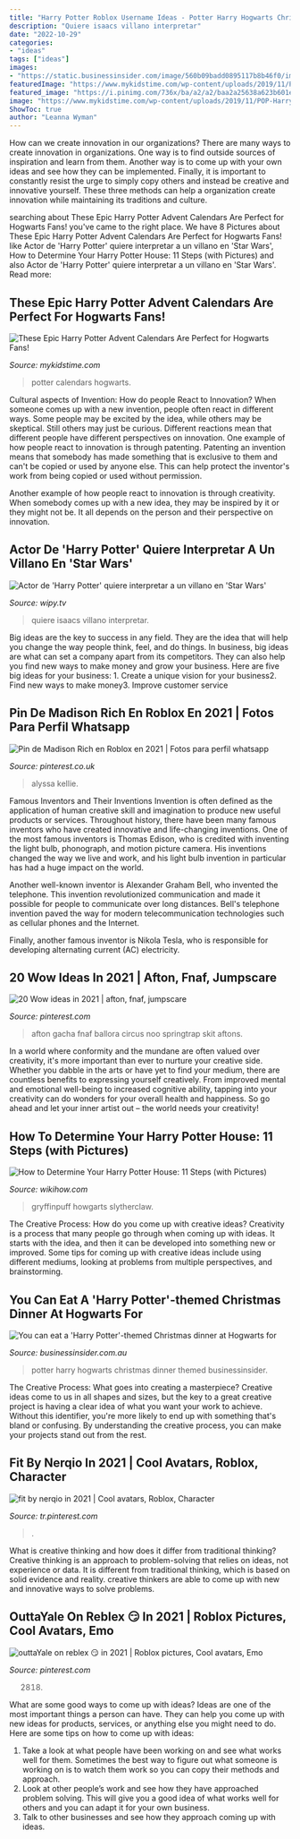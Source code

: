 ```yaml
---
title: "Harry Potter Roblox Username Ideas - Potter Harry Hogwarts Christmas Dinner Themed Businessinsider"
description: "Quiere isaacs villano interpretar"
date: "2022-10-29"
categories:
- "ideas"
tags: ["ideas"]
images:
- "https://static.businessinsider.com/image/560b09badd0895117b8b46f0/image.jpg"
featuredImage: "https://www.mykidstime.com/wp-content/uploads/2019/11/POP-Harry-Potter-advent-calendar-696x515.jpg"
featured_image: "https://i.pinimg.com/736x/ba/a2/a2/baa2a25638a623b601e13ea8c5a696e9.jpg"
image: "https://www.mykidstime.com/wp-content/uploads/2019/11/POP-Harry-Potter-advent-calendar-696x515.jpg"
ShowToc: true
author: "Leanna Wyman"
---
```



How can we create innovation in our organizations?
There are many ways to create innovation in organizations. One way is to find outside sources of inspiration and learn from them. Another way is to come up with your own ideas and see how they can be implemented. Finally, it is important to constantly resist the urge to simply copy others and instead be creative and innovative yourself. These three methods can help a organization create innovation while maintaining its traditions and culture.

	

		
searching about These Epic Harry Potter Advent Calendars Are Perfect for Hogwarts Fans! you've came to the right place. We have 8 Pictures about These Epic Harry Potter Advent Calendars Are Perfect for Hogwarts Fans! like Actor de &#039;Harry Potter&#039; quiere interpretar a un villano en &#039;Star Wars&#039;, How to Determine Your Harry Potter House: 11 Steps (with Pictures) and also Actor de &#039;Harry Potter&#039; quiere interpretar a un villano en &#039;Star Wars&#039;. Read more:
		
    
## These Epic Harry Potter Advent Calendars Are Perfect For Hogwarts Fans!

<img loading=lazy src="https://www.mykidstime.com/wp-content/uploads/2019/11/POP-Harry-Potter-advent-calendar-696x515.jpg" onerror="this.onerror=null;this.src='https://tse3.mm.bing.net/th?id=OIP.ydAbNH3j-1v8_7h4ZcjEGAHaFe&amp;pid=15.1';" alt="These Epic Harry Potter Advent Calendars Are Perfect for Hogwarts Fans!">

_Source: mykidstime.com_

>potter calendars hogwarts. 

	

Cultural aspects of Invention: How do people React to Innovation?
When someone comes up with a new invention, people often react in different ways. Some people may be excited by the idea, while others may be skeptical. Still others may just be curious. Different reactions mean that different people have different perspectives on innovation. 
One example of how people react to innovation is through patenting. Patenting an invention means that somebody has made something that is exclusive to them and can't be copied or used by anyone else. This can help protect the inventor's work from being copied or used without permission. 

Another example of how people react to innovation is through creativity. When somebody comes up with a new idea, they may be inspired by it or they might not be. It all depends on the person and their perspective on innovation.

    
## Actor De &#039;Harry Potter&#039; Quiere Interpretar A Un Villano En &#039;Star Wars&#039;

<img loading=lazy src="https://i1.wp.com/wipy.tv/wp-content/uploads/2020/05/jason-isaacs-quiere-estar-en-star-wars.jpg?fit=1000%2C600&amp;ssl=1" onerror="this.onerror=null;this.src='https://tse2.mm.bing.net/th?id=OIP.IxpQgICxeYHT8-ghQA7T5wHaEc&amp;pid=15.1';" alt="Actor de &#039;Harry Potter&#039; quiere interpretar a un villano en &#039;Star Wars&#039;">

_Source: wipy.tv_

>quiere isaacs villano interpretar. 

	

Big ideas are the key to success in any field. They are the idea that will help you change the way people think, feel, and do things. In business, big ideas are what can set a company apart from its competitors. They can also help you find new ways to make money and grow your business. Here are five big ideas for your business: 1. Create a unique vision for your business2. Find new ways to make money3. Improve customer service
    
## Pin De Madison Rich En Roblox En 2021 | Fotos Para Perfil Whatsapp

<img loading=lazy src="https://i.pinimg.com/736x/2a/c5/15/2ac515262d426dcc2ba0b1555949a398.jpg" onerror="this.onerror=null;this.src='https://tse1.mm.bing.net/th?id=OIP.2LD1KlTPpFEMPWBg5MiEDwAAAA&amp;pid=15.1';" alt="Pin de Madison Rich en Roblox en 2021 | Fotos para perfil whatsapp">

_Source: pinterest.co.uk_

>alyssa kellie. 

	

Famous Inventors and Their Inventions
Invention is often defined as the application of human creative skill and imagination to produce new useful products or services. Throughout history, there have been many famous inventors who have created innovative and life-changing inventions.
One of the most famous inventors is Thomas Edison, who is credited with inventing the light bulb, phonograph, and motion picture camera. His inventions changed the way we live and work, and his light bulb invention in particular has had a huge impact on the world.

Another well-known inventor is Alexander Graham Bell, who invented the telephone. This invention revolutionized communication and made it possible for people to communicate over long distances. Bell's telephone invention paved the way for modern telecommunication technologies such as cellular phones and the Internet.

Finally, another famous inventor is Nikola Tesla, who is responsible for developing alternating current (AC) electricity.

    
## 20 Wow Ideas In 2021 | Afton, Fnaf, Jumpscare

<img loading=lazy src="https://i.pinimg.com/474x/a2/29/12/a229129c88de4c4aab55a6e9f1ddce0f.jpg" onerror="this.onerror=null;this.src='https://tse3.mm.bing.net/th?id=OIP.pSJL5uY8Flwos93phhSx0gAAAA&amp;pid=15.1';" alt="20 Wow ideas in 2021 | afton, fnaf, jumpscare">

_Source: pinterest.com_

>afton gacha fnaf ballora circus noo springtrap skit aftons. 

	

In a world where conformity and the mundane are often valued over creativity, it's more important than ever to nurture your creative side. Whether you dabble in the arts or have yet to find your medium, there are countless benefits to expressing yourself creatively. From improved mental and emotional well-being to increased cognitive ability, tapping into your creativity can do wonders for your overall health and happiness. So go ahead and let your inner artist out – the world needs your creativity!

    
## How To Determine Your Harry Potter House: 11 Steps (with Pictures)

<img loading=lazy src="https://www.wikihow.com/images/d/d1/Dress-Like-a-Hogwarts-Student-Step-1-Version-2.jpg" onerror="this.onerror=null;this.src='https://tse1.mm.bing.net/th?id=OIP.Rb6Fhi-y87xFITSVESTCKwHaFj&amp;pid=15.1';" alt="How to Determine Your Harry Potter House: 11 Steps (with Pictures)">

_Source: wikihow.com_

>gryffinpuff howgarts slytherclaw. 

	

The Creative Process: How do you come up with creative ideas?
Creativity is a process that many people go through when coming up with ideas. It starts with the idea, and then it can be developed into something new or improved. Some tips for coming up with creative ideas include using different mediums, looking at problems from multiple perspectives, and brainstorming.

    
## You Can Eat A &#039;Harry Potter&#039;-themed Christmas Dinner At Hogwarts For

<img loading=lazy src="https://static.businessinsider.com/image/560b09badd0895117b8b46f0/image.jpg" onerror="this.onerror=null;this.src='https://tse1.mm.bing.net/th?id=OIP.dUySpfcT-j6xx-wxtlc0xAHaFj&amp;pid=15.1';" alt="You can eat a &#039;Harry Potter&#039;-themed Christmas dinner at Hogwarts for">

_Source: businessinsider.com.au_

>potter harry hogwarts christmas dinner themed businessinsider. 

	

The Creative Process: What goes into creating a masterpiece?
Creative ideas come to us in all shapes and sizes, but the key to a great creative project is having a clear idea of what you want your work to achieve. Without this identifier, you're more likely to end up with something that's bland or confusing. By understanding the creative process, you can make your projects stand out from the rest.

    
## Fit By Nerqio In 2021 | Cool Avatars, Roblox, Character

<img loading=lazy src="https://i.pinimg.com/736x/ba/a2/a2/baa2a25638a623b601e13ea8c5a696e9.jpg" onerror="this.onerror=null;this.src='https://tse2.mm.bing.net/th?id=OIP.XBxXSGTDibBvSn0Q_M1i4wHaOW&amp;pid=15.1';" alt="fit by nerqio in 2021 | Cool avatars, Roblox, Character">

_Source: tr.pinterest.com_

>. 

	

What is creative thinking and how does it differ from traditional thinking?
Creative thinking is an approach to problem-solving that relies on ideas, not experience or data. It is different from traditional thinking, which is based on solid evidence and reality. creative thinkers are able to come up with new and innovative ways to solve problems.

    
## OuttaYale On Reblex 😏 In 2021 | Roblox Pictures, Cool Avatars, Emo

<img loading=lazy src="https://i.pinimg.com/originals/eb/96/d4/eb96d4dbaa78aa38c521e48be3e2edb7.jpg" onerror="this.onerror=null;this.src='https://tse4.mm.bing.net/th?id=OIP.-vGXeDfFRHTE2Ti0IPkpyQHaLI&amp;pid=15.1';" alt="outtaYale on reblex 😏 in 2021 | Roblox pictures, Cool avatars, Emo">

_Source: pinterest.com_

>2818. 

	

What are some good ways to come up with ideas?
Ideas are one of the most important things a person can have. They can help you come up with new ideas for products, services, or anything else you might need to do. Here are some tips on how to come up with ideas: 
1. Take a look at what people have been working on and see what works well for them. Sometimes the best way to figure out what someone is working on is to watch them work so you can copy their methods and approach. 
2. Look at other people’s work and see how they have approached problem solving. This will give you a good idea of what works well for others and you can adapt it for your own business. 
3. Talk to other businesses and see how they approach coming up with ideas.

